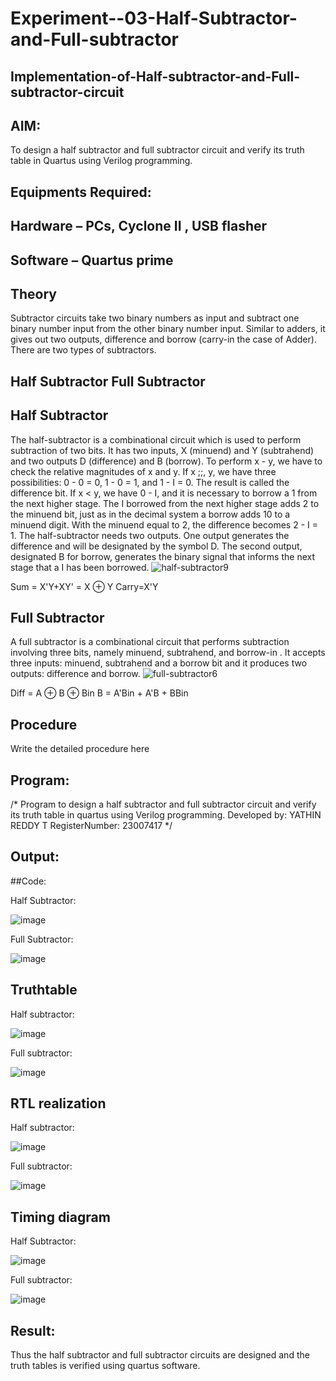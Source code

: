 # Experiment--03-Half-Subtractor-and-Full-subtractor
## Implementation-of-Half-subtractor-and-Full-subtractor-circuit
## AIM:
To design a half subtractor and full subtractor circuit and verify its truth table in Quartus using Verilog programming.

## Equipments Required:
## Hardware – PCs, Cyclone II , USB flasher
## Software – Quartus prime
## Theory
Subtractor circuits take two binary numbers as input and subtract one binary number input from the other binary number input. Similar to adders, it gives out two outputs, difference and borrow (carry-in the case of Adder). There are two types of subtractors.

## Half Subtractor Full Subtractor
## Half Subtractor
The half-subtractor is a combinational circuit which is used to perform subtraction of two bits. It has two inputs, X (minuend) and Y (subtrahend) and two outputs D (difference) and B (borrow). To perform x - y, we have to check the relative magnitudes of x and y. If x ;;, y, we have three possibilities: 0 - 0 = 0, 1 - 0 = 1, and 1 - I = 0. The result is called the difference bit. If x < y, we have 0 - I, and it is necessary to borrow a 1 from the next higher stage. The I borrowed from the next higher stage adds 2 to the minuend bit, just as in the decimal system a borrow adds 10 to a minuend digit. With the minuend equal to 2, the difference becomes 2 - I = 1. The half-subtractor needs two outputs. One output generates the difference and will be designated by the symbol D. The second output, designated B for borrow, generates the binary signal that informs the next stage that a I has been borrowed.
![half-subtractor9](https://user-images.githubusercontent.com/36288975/166112538-58c3bc7c-ee5d-4e6a-ac8d-8e8328efe27a.png)


Sum = X'Y+XY' = X ⊕ Y
Carry=X'Y

## Full Subtractor
A full subtractor is a combinational circuit that performs subtraction involving three bits, namely minuend, subtrahend, and borrow-in . It accepts three inputs: minuend, subtrahend and a borrow bit and it produces two outputs: difference and borrow. 
![full-subtractor6](https://user-images.githubusercontent.com/36288975/166112541-24c68359-3de8-4674-ae22-8272ffc385ed.png)


Diff = A ⊕ B ⊕ Bin B = A'Bin + A'B + BBin

## Procedure



Write the detailed procedure here 


## Program:
/*
Program to design a half subtractor and full subtractor circuit and verify its truth table in quartus using Verilog programming.
Developed by: YATHIN REDDY T
RegisterNumber:  23007417
*/

## Output:

##Code:

Half Subtractor:

![image](https://github.com/vasanthkumarch/Experiment--03-Half-Subtractor-and-Full-subtractor/assets/139841679/fbec1389-98c7-499a-9288-b082132a38dd)

Full Subtractor:

![image](https://github.com/vasanthkumarch/Experiment--03-Half-Subtractor-and-Full-subtractor/assets/139841679/1b6c570f-3ecf-4e2c-a3fc-5f1f573e0a3f)



## Truthtable

Half subtractor:

![image](https://github.com/vasanthkumarch/Experiment--03-Half-Subtractor-and-Full-subtractor/assets/139841679/bd2fd113-25fe-4e3d-bf7b-c461ec808495)

Full subtractor:

![image](https://github.com/vasanthkumarch/Experiment--03-Half-Subtractor-and-Full-subtractor/assets/139841679/4288ad40-477b-4003-9e08-358c34cb8332)


##  RTL realization

Half subtractor:

![image](https://github.com/vasanthkumarch/Experiment--03-Half-Subtractor-and-Full-subtractor/assets/139841679/975da271-b8c4-4cb5-9128-99d19dd92763)

Full subtractor:

![image](https://github.com/vasanthkumarch/Experiment--03-Half-Subtractor-and-Full-subtractor/assets/139841679/753ec1a5-de38-4580-8536-14a1e7a035e7)

## Timing diagram 

Half Subtractor:

![image](https://github.com/vasanthkumarch/Experiment--03-Half-Subtractor-and-Full-subtractor/assets/139841679/2925b684-4fc0-4f52-8d97-162234fee555)

Full subtractor:

![image](https://github.com/vasanthkumarch/Experiment--03-Half-Subtractor-and-Full-subtractor/assets/139841679/b4303cca-d4d1-4bc9-a08f-52b81b85b6f7)


## Result:
Thus the half subtractor and full subtractor circuits are designed and the truth tables is verified using quartus software.
